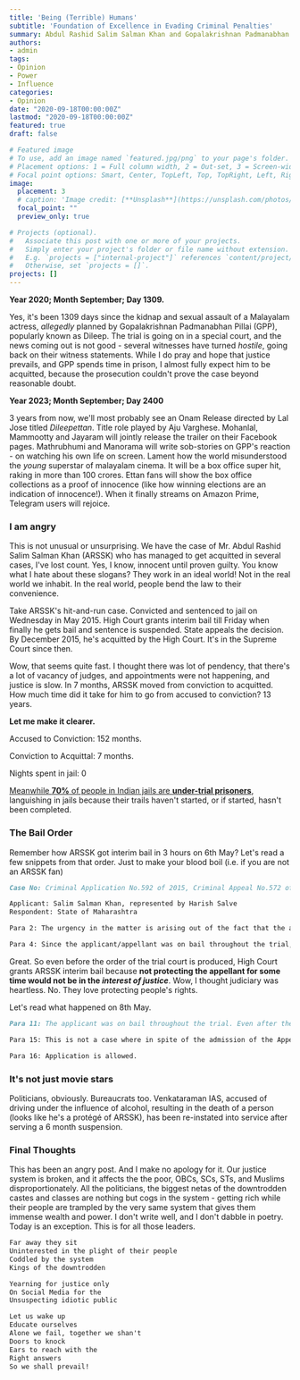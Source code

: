 ```yaml
---
title: 'Being (Terrible) Humans'
subtitle: 'Foundation of Excellence in Evading Criminal Penalties'
summary: Abdul Rashid Salim Salman Khan and Gopalakrishnan Padmanabhan Pillai.
authors:
- admin
tags:
- Opinion
- Power
- Influence
categories:
- Opinion
date: "2020-09-18T00:00:00Z"
lastmod: "2020-09-18T00:00:00Z"
featured: true
draft: false

# Featured image
# To use, add an image named `featured.jpg/png` to your page's folder.
# Placement options: 1 = Full column width, 2 = Out-set, 3 = Screen-width
# Focal point options: Smart, Center, TopLeft, Top, TopRight, Left, Right, BottomLeft, Bottom, BottomRight
image:
  placement: 3
  # caption: 'Image credit: [**Unsplash**](https://unsplash.com/photos/CpkOjOcXdUY)'
  focal_point: ""
  preview_only: true

# Projects (optional).
#   Associate this post with one or more of your projects.
#   Simply enter your project's folder or file name without extension.
#   E.g. `projects = ["internal-project"]` references `content/project/deep-learning/index.md`.
#   Otherwise, set `projects = []`.
projects: []
---
```


**Year 2020; Month September; Day 1309.**

Yes, it's been 1309 days since the kidnap and sexual assault of a Malayalam actress, _allegedly_ planned by Gopalakrishnan Padmanabhan Pillai (GPP), popularly known as Dileep. The trial is going on in a special court, and the news coming out is not good - several witnesses have turned _hostile_, going back on their witness statements. While I do pray and hope that justice prevails, and GPP spends time in prison, I almost fully expect him to be acquitted, because the prosecution couldn't prove the case beyond reasonable doubt. 

**Year 2023; Month September; Day 2400**

3 years from now, we'll most probably see an Onam Release directed by Lal Jose titled _Dileepettan_. Title role played by Aju Varghese. Mohanlal, Mammootty and Jayaram will jointly release the trailer on their Facebook pages. Mathrubhumi and Manorama will write sob-stories on GPP's reaction - on watching his own life on screen. Lament how the world misunderstood the _young_ superstar of malayalam cinema. It will be a box office super hit, raking in more than 100 crores. Ettan fans will show the box office collections as a proof of innocence (like how winning elections are an indication of innocence!). When it finally streams on Amazon Prime, Telegram users will rejoice. 

### I am angry

This is not unusual or unsurprising. We have the case of Mr. Abdul Rashid Salim Salman Khan (ARSSK) who has managed to get acquitted in several cases, I've lost count. Yes, I know, innocent until proven guilty. You know what I hate about these slogans? They work in an ideal world! Not in the real world we inhabit. In the real world, people bend the law to their convenience. 

Take ARSSK's hit-and-run case. Convicted and sentenced to jail on Wednesday in May 2015. High Court grants interim bail till Friday when finally he gets bail and sentence is suspended. State appeals the decision. By December 2015, he's acquitted by the High Court. It's in the Supreme Court since then. 

Wow, that seems quite fast. I thought there was lot of pendency, that there's a lot of vacancy of judges, and appointments were not happening, and justice is slow. In 7 months, ARSSK moved from conviction to acquitted. How much time did it take for him to go from accused to conviction? 13 years. 

**Let me make it clearer.**

Accused to Conviction: 152 months. 

Conviction to Acquittal: 7 months. 

Nights spent in jail: 0

[Meanwhile **70%** of people in Indian jails are **under-trial prisoners**](https://scroll.in/article/972458/seven-in-10-indian-prisoners-are-awaiting-trial-one-in-three-jail-inmates-is-dalit-or-adivasi), languishing in jails because their trails haven't started, or if started, hasn't been completed. 

### The Bail Order

Remember how ARSSK got interim bail in 3 hours on 6th May? Let's read a few snippets from that order. Just to make your blood boil (i.e. if you are not an ARSSK fan)

```markdown
Case No: Criminal Application No.592 of 2015, Criminal Appeal No.572 of 2015, Bombay High Court. 

Applicant: Salim Salman Khan, represented by Harish Salve
Respondent: State of Maharashtra

Para 2: The urgency in the matter is arising out of the fact that the appellant, who was throughout on bail, is likely to be taken in custody, on conviction. It is submitted that though the applicant/appellant has been convicted, copy of the impugned Judgment had not been delivered to him yet.

Para 4: Since the applicant/appellant was on bail throughout the trial, and since a copy of the impugned judgment of conviction has not yet been furnished to him, it would be proper to protect the appellant for some time **in the interest of justice**.
```

Great. So even before the order of the trial court is produced, High Court grants ARSSK interim bail because **not protecting the appellant for some time would not be in the _interest of justice_**. Wow, I thought judiciary was heartless. No. They love protecting people's rights. 

Let's read what happened on 8th May. 

```markdown
Para 11: The applicant was on bail throughout the trial. Even after the addition of the charge of an offence punishable under section 304 II of the IPC, his liberty was not disturbed. The applicant is not likely to abscond, if released on bail during the pendency of the Appeal – and there is not even a suggestion to that effect

Para 15: This is not a case where in spite of the admission of the Appeal, the appellant should be kept in detention till the Appeal is decided. It would be proper to suspend the sentence during the pendency of the Appeal.

Para 16: Application is allowed.
```

### It's not just movie stars

Politicians, obviously. Bureaucrats too.  Venkataraman IAS, accused of driving under the influence of alcohol, resulting in the death of a person (looks like he's a protégé of ARSSK), has been re-instated into service after serving a 6 month suspension. 

### Final Thoughts

This has been an angry post. And I make no apology for it. Our justice system is broken, and it affects the the poor, OBCs, SCs, STs, and Muslims disproportionately. All the politicians, the biggest netas of the downtrodden castes and classes are nothing but cogs in the system - getting rich while their people are trampled by the very same system that gives them immense wealth and power. I don't write well, and I don't dabble in poetry. Today is an exception. This is for all those leaders. 

```markdown
Far away they sit
Uninterested in the plight of their people
Coddled by the system
Kings of the downtrodden

Yearning for justice only
On Social Media for the
Unsuspecting idiotic public

Let us wake up
Educate ourselves
Alone we fail, together we shan't
Doors to knock
Ears to reach with the 
Right answers
So we shall prevail!
```







 

